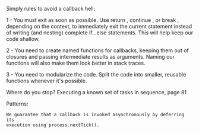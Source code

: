 Simply rules to avoid a callback hell:

1 - You must exit as soon as possible. Use return , continue , or break , depending
on the context, to immediately exit the current statement instead of writing (and
nesting) complete if...else statements. This will help keep our code shallow.

2 - You need to create named functions for callbacks, keeping them out of closures
and passing intermediate results as arguments. Naming our functions will also
make them look better in stack traces.

3 - You need to modularize the code. Split the code into smaller, reusable functions
whenever it's possible.

Where do you stop?
Executing a known set of tasks in sequence, page 81

Patterns:

    We guarantee that a callback is invoked asynchronously by deferring its
    execution using process.nextTick().

    